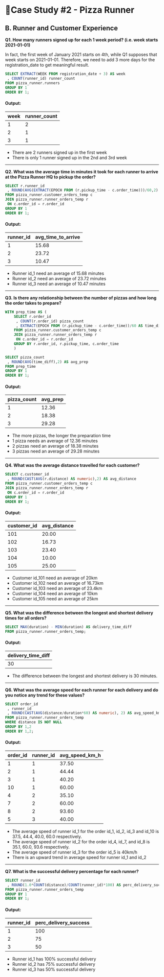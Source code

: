# 🍕Case Study #2 - Pizza Runner

## B. Runner and Customer Experience

**Q1. How many runners signed up for each 1 week period? (i.e. week starts 2021-01-01)**

In fact, the first week of January 2021 starts on 4th, while Q1 supposes that week starts on 2021-01-01. Therefore, we need to add 3 more days for the registration_date to get meaningful result.

```sql
SELECT EXTRACT(WEEK FROM registration_date + 3) AS week
 , COUNT(runner_id) runner_count
FROM pizza_runner.runners
GROUP BY 1
ORDER BY 1;
```

#### Output:
| week | runner_count |
|------|--------------|
| 1    | 2            |
| 2    | 1            |
| 3    | 1            |

- There are 2 runners signed up in the first week
- There is only 1 runner signed up in the 2nd and 3rd week

***

**Q2. What was the average time in minutes it took for each runner to arrive at the Pizza Runner HQ to pickup the order?**

```sql
SELECT r.runner_id
 , ROUND(AVG(EXTRACT(EPOCH FROM (r.pickup_time - c.order_time)))/60,2) AS avg_time_to_arrive
FROM pizza_runner.customer_orders_temp c
JOIN pizza_runner.runner_orders_temp r
 ON c.order_id = r.order_id
GROUP BY 1
ORDER BY 1;
```

#### Output:
| runner_id | avg_time_to_arrive |
|-----------|--------------------|
| 1         | 15.68              |
| 2         | 23.72              |
| 3         | 10.47              |

- Runner id_1 need an average of 15.68 minutes
- Runner id_2 need an average of 23.72 minutes
- Runner id_3 need an average of 10.47 minutes

***

**Q3. Is there any relationship between the number of pizzas and how long the order takes to prepare?**

```sql
WITH prep_time AS (
	SELECT r.order_id
	 , COUNT(r.order_id) pizza_count
	 , EXTRACT(EPOCH FROM (r.pickup_time - c.order_time))/60 AS time_diff
	FROM pizza_runner.customer_orders_temp c
	JOIN pizza_runner.runner_orders_temp r
	 ON c.order_id = r.order_id
	GROUP BY r.order_id, r.pickup_time, c.order_time
    )

SELECT pizza_count
 , ROUND(AVG(time_diff),2) AS avg_prep
FROM prep_time
GROUP BY 1
ORDER BY 1;
```

#### Output:
| pizza_count | avg_prep |
|-------------|----------|
| 1           | 12.36    |
| 2           | 18.38    |
| 3           | 29.28    |

- The more pizzas, the longer the preparation time
- 1 pizza needs an average of 12.36 minutes
- 2 pizzas need an average of 18.38 minutes
- 3 pizzas need an average of 29.28 minutes

***

**Q4. What was the average distance travelled for each customer?**

```sql
SELECT c.customer_id
 , ROUND(CAST(AVG(r.distance) AS numeric),2) AS avg_distance
FROM pizza_runner.customer_orders_temp c
JOIN pizza_runner.runner_orders_temp r
 ON c.order_id = r.order_id
GROUP BY 1
ORDER BY 1;
```

#### Output:
| customer_id | avg_distance |
|-------------|--------------|
| 101         | 20.00        |
| 102         | 16.73        |
| 103         | 23.40        |
| 104         | 10.00        |
| 105         | 25.00        |

- Customer id_101 need an average of 20km 
- Customer id_102 need an average of 16.73km
- Customer id_103 need an average of 23.4km 
- Customer id_104 need an average of 10km
- Customer id_105 need an average of 25km
  
***

**Q5. What was the difference between the longest and shortest delivery times for all orders?**

```sql
SELECT MAX(duration) - MIN(duration) AS delivery_time_diff
FROM pizza_runner.runner_orders_temp;
```

#### Output:
| delivery_time_diff |
|--------------------|
| 30                 |

- The difference between the longest and shortest delivery is 30 minutes.

***

**Q6. What was the average speed for each runner for each delivery and do you notice any trend for these values?**

```sql
SELECT order_id
 , runner_id
 , ROUND(CAST(AVG(distance/duration*60) AS numeric), 2) AS avg_speed_km_h
FROM pizza_runner.runner_orders_temp
WHERE distance IS NOT NULL
GROUP BY 1,2
ORDER BY 1,2;
```

#### Output:
| order_id | runner_id | avg_speed_km_h |
|----------|-----------|----------------|
| 1        | 1         | 37.50          |
| 2        | 1         | 44.44          |
| 3        | 1         | 40.20          |
| 10       | 1         | 60.00          |
| 4        | 2         | 35.10          |
| 7        | 2         | 60.00          |
| 8        | 2         | 93.60          |
| 5        | 3         | 40.00          |

- The average speed of runner id_1 for the order id_1, id_2, id_3 and id_10 is 37.5, 44.4, 40.0, 60.0 respectively.
- The average speed of runner id_2 for the order id_4, id_7, and id_8 is 35.1, 60.0, 93.6 respectively.
- The average speed of runner id_3 for the order id_5 is 40km/h
- There is an upward trend in average speed for runner id_1 and id_2
  
***

**Q7. What is the successful delivery percentage for each runner?**

```sql
SELECT runner_id
 , ROUND(1.0*COUNT(distance)/COUNT(runner_id)*100) AS perc_delivery_success
FROM pizza_runner.runner_orders_temp
GROUP BY 1
ORDER BY 1;
```

#### Output:
| runner_id | perc_delivery_success |
|-----------|-----------------------|
| 1         | 100                   |
| 2         | 75                    |
| 3         | 50                    |

- Runner id_1 has 100% successful delivery
- Runner id_2 has 75% successful delivery
- Runner id_3 has 50% successful delivery
